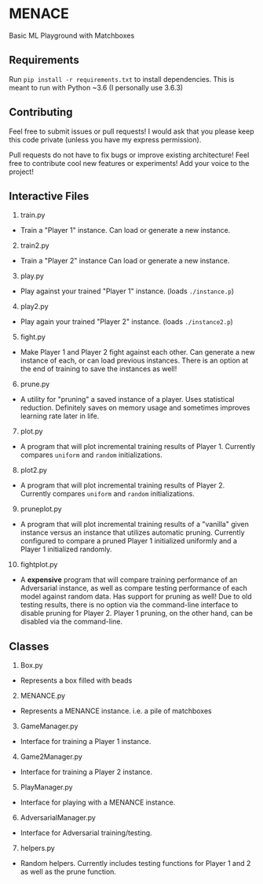 # MENACE
Basic ML Playground with Matchboxes

## Requirements
Run `pip install -r requirements.txt` to install dependencies.
This is meant to run with Python ~3.6 (I personally use 3.6.3)

## Contributing
Feel free to submit issues or pull requests! I would ask that you please keep this code private (unless you have my express permission).

Pull requests do not have to fix bugs or improve existing architecture! Feel free to contribute cool new features or experiments! Add your voice to the project!

## Interactive Files
1. train.py
  - Train a "Player 1" instance. Can load or generate a new instance.
2. train2.py
  - Train a "Player 2" instance Can load or generate a new instance.
3. play.py
  - Play against your trained "Player 1" instance. (loads `./instance.p`)
4. play2.py
  - Play again your trained "Player 2" instance. (loads `./instance2.p`)
5. fight.py
  - Make Player 1 and Player 2 fight against each other. Can generate a new instance of each, or can load previous instances. There is an option at the end of training to save the instances as well!
6. prune.py
  - A utility for "pruning" a saved instance of a player. Uses statistical reduction. Definitely saves on memory usage and sometimes improves learning rate later in life.
7. plot.py
  - A program that will plot incremental training results of Player 1. Currently compares `uniform` and `random` initializations.
8. plot2.py
  - A program that will plot incremental training results of Player 2. Currently compares `uniform` and `random` initializations.
9. pruneplot.py
  - A program that will plot incremental training results of a "vanilla" given instance versus an instance that utilizes automatic pruning. Currently configured to compare a pruned Player 1 initialized uniformly and a Player 1 initialized randomly.
10. fightplot.py
  - A **expensive** program that will compare training performance of an Adversarial instance, as well as compare testing performance of each model against random data. Has support for pruning as well! Due to old testing results, there is no option via the command-line interface to disable pruning for Player 2. Player 1 pruning, on the other hand, can be disabled via the command-line.

## Classes
1. Box.py
  - Represents a box filled with beads
2. MENANCE.py
  - Represents a MENANCE instance. i.e. a pile of matchboxes
3. GameManager.py
  - Interface for training a Player 1 instance.
4. Game2Manager.py
  - Interface for training a Player 2 instance.
5. PlayManager.py
  - Interface for playing with a MENANCE instance.
6. AdversarialManager.py
  - Interface for Adversarial training/testing.
7. helpers.py
  - Random helpers. Currently includes testing functions for Player 1 and 2 as well as the prune function.
